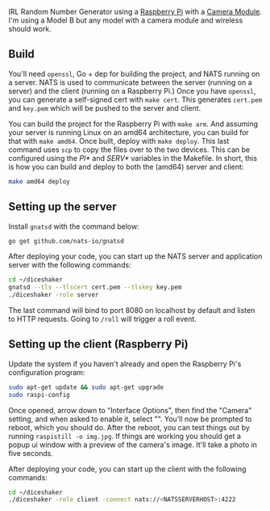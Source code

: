 IRL Random Number Generator using a [Raspberry Pi](raspberry-pi) with a [Camera
Module](camera-module). I'm using a Model B but any model with a camera module
and wireless should work.

## Build

You'll need `openssl`, Go + dep for building the project, and NATS running on a
server. NATS is used to communicate between the server (running on a server)
and the client (running on a Raspberry Pi.) Once you have `openssl`, you can
generate a self-signed cert with `make cert`. This generates `cert.pem` and
`key.pem` which will be pushed to the server and client.

You can build the project for the Raspberry Pi with `make arm`. And assuming
your server is running Linux on an amd64 architecture, you can build for that
with `make amd64`. Once built, deploy with `make deploy`. This last command
uses `scp` to copy the files over to the two devices. This can be configured
using the _PI*_ and _SERV*_ variables in the Makefile. In short, this is how
you can build and deploy to both the (amd64) server and client:

```bash
make amd64 deploy
```


## Setting up the server

Install `gnatsd` with the command below:

```bash
go get github.com/nats-io/gnatsd
```

After deploying your code, you can start up the NATS server and application
server with the following commands:

```bash
cd ~/diceshaker
gnatsd --tls --tlscert cert.pem --tlskey key.pem
./diceshaker -role server
```

The last command will bind to port 8080 on localhost by default and listen to
HTTP requests. Going to `/roll` will trigger a roll event.


## Setting up the client (Raspberry Pi)

Update the system if you haven't already and open the Raspberry Pi's
configuration program:

```bash
sudo apt-get update && sudo apt-get upgrade
sudo raspi-config
```

Once opened, arrow down to "Interface Options", then find the "Camera" setting,
and when asked to enable it, select "<Yes>". You'll now be prompted to reboot,
which you should do. After the reboot, you can test things out by running
`raspistill -o img.jpg`. If things are working you should get a popup ui window
with a preview of the camera's image. It'll take a photo in five seconds.

After deploying your code, you can start up the client with the following
commands:

```bash
cd ~/diceshaker
./diceshaker -role client -connect nats://<NATSSERVERHOST>:4222
```

[raspberry-pi]: https://www.raspberrypi.org/products/raspberry-pi-3-model-b/
[camera-module]: https://www.raspberrypi.org/products/camera-module-v2/
